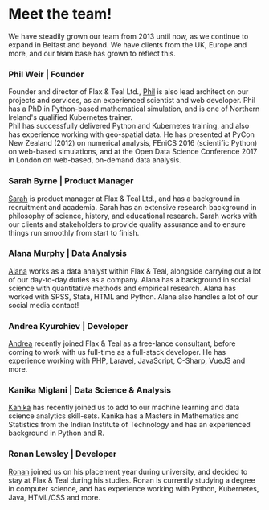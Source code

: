 # Meet the team!

We have steadily grown our team from 2013 until now, as we continue to expand in Belfast and beyond. We have clients from the UK, Europe and more, and our team base has grown to reflect this.

### Phil Weir | Founder

Founder and director of Flax &amp; Teal Ltd., [Phil](https://www.linkedin.com/in/phil-weir-033b5a62/) is also lead architect on our projects and services, as an experienced scientist and web developer. Phil has a PhD in Python-based mathematical simulation, and is one of Northern Ireland's qualified Kubernetes trainer.<br>
Phil has successfully delivered Python and Kubernetes training, and also has experience working with geo-spatial data.
He has presented at PyCon New Zealand (2012) on numerical analysis, FEniCS 2016 (scientific Python) on web-based simulations, and at the Open Data Science Conference 2017 in London on web-based, on-demand data analysis.

### Sarah Byrne | Product Manager 

[Sarah](https://www.linkedin.com/in/sarah-byrne-a7570684/) is product manager at Flax &amp; Teal Ltd., and has a background in recruitment and academia. Sarah has an extensive research background in philosophy of science, history, and educational research.
Sarah works with our clients and stakeholders to provide quality assurance and to ensure things run smoothly from start to finish. 

### Alana Murphy | Data Analysis

[Alana](https://www.linkedin.com/in/alana-murphy-4ab8891aa/) works as a data analyst within Flax &amp; Teal, alongside carrying out a lot of our day-to-day duties as a company. Alana has a background in social science with quantitative methods and empirical research. Alana has worked with SPSS, Stata, HTML and Python.
Alana also handles a lot of our social media contact!

### Andrea Kyurchiev | Developer 

[Andrea](https://www.linkedin.com/in/andrea-kyurchiev-b2250a15b/) recently joined Flax &amp; Teal as a free-lance consultant, before coming to work with us full-time as a full-stack developer. He has experience working with PHP, Laravel, JavaScript, C-Sharp, VueJS and more.

### Kanika Miglani | Data Science & Analysis

[Kanika](https://www.linkedin.com/in/kanika-miglani-538a06137/) has recently joined us to add to our machine learning and data science analytics skill-sets. Kanika has a Masters in Mathematics and Statistics from the Indian Institute of Technology and has an experienced background in Python and R.

### Ronan Lewsley | Developer 

[Ronan](https://www.linkedin.com/in/ronan-lewsley-9b1bbb199/) joined us on his placement year during university, and decided to stay at Flax &amp; Teal during his studies. Ronan is currently studying a degree in computer science, and has experience working with Python, Kubernetes,
Java, HTML/CSS and more.
